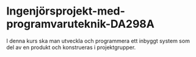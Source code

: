 # Ingenjörsprojekt-med-programvaruteknik-DA298A
I denna kurs ska man utveckla och programmera ett inbyggt system som del av en produkt och konstrueras i projektgrupper.
